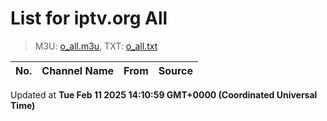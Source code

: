 # List for **iptv.org All**

> M3U: [o_all.m3u](/o_all.m3u), TXT: [o_all.txt](/txt/o_all.txt)

| No. | Channel Name | From | Source |
| --- | ------------ | ---- | ------ |


Updated at **Tue Feb 11 2025 14:10:59 GMT+0000 (Coordinated Universal Time)**
